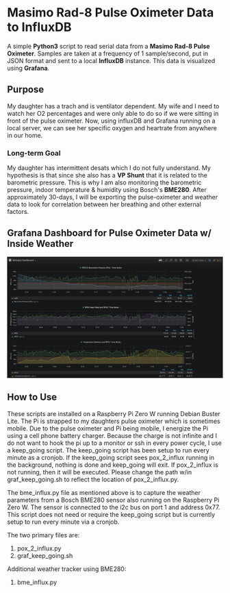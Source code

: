 # Masimo Rad-8 Pulse Oximeter Data to InfluxDB

A simple **Python3** script to read serial data from a **Masimo Rad-8 Pulse Oximeter**. Samples are taken
at a frequency of 1 sample/second, put in JSON format and sent to a local **InfluxDB** instance. This
data is visualized using **Grafana**.

## Purpose

My daughter has a trach and is ventilator dependent. My wife and I need to watch her O2 percentages
and were only able to do so if we were sitting in front of the pulse oximeter. Now, using influxDB 
and Grafana running on a local server, we can see her specific oxygen and heartrate from anywhere in
our home.

### Long-term Goal

My daughter has intermittent desats which I do not fully understand. My hypothesis is that since
she also has a **VP Shunt** that it is related to the barometric pressure. This is why I am also
monitoring the barometric pressure, indoor temperature & humidity using Bosch's **BME280**. After
approximately 30-days, I will be exporting the pulse-oximeter and weather data to look for correlation
between her breathing and other external factors.

## Grafana Dashboard for Pulse Oximeter Data w/ Inside Weather

![alt text](pulse_grafana_screenshot1.png)

## How to Use

These scripts are installed on a Raspberry Pi Zero W running Debian Buster Lite. The Pi is strapped
to my daughters pulse oximeter which is sometimes mobile. Due to the pulse oximeter and Pi being
mobile, I energize the Pi using a cell phone battery charger. Because the charge is not infinite and I
do not want to hook the pi up to a monitor or ssh in every power cycle, I use a keep_going script. The
keep_going script has been setup to run every minute as a cronjob. If the keep_going script sees
pox_2_influx running in the background, nothing is done and keep_going will exit. If pox_2_influx is not
running, then it will be executed. Please change the path w/in graf_keep_going.sh to reflect the location
of pox_2_influx.py.

The bme_influx.py file as mentioned above is to capture the weather parameters from a Bosch BME280 sensor
also running on the Raspberry Pi Zero W. The sensor is connected to the i2c bus on port 1 and address 0x77.
This script does not need or require the keep_going script but is currently setup to run every minute via
a cronjob.

The two primary files are:

1. pox_2_influx.py
2. graf_keep_going.sh

Additional weather tracker using BME280:

1. bme_influx.py
